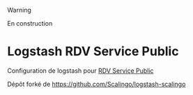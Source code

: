 > [!WARNING]
> En construction

# Logstash RDV Service Public

Configuration de logstash pour [RDV Service Public](https://github.com/betagouv/rdv-service-public/)

Dépôt forké de https://github.com/Scalingo/logstash-scalingo

